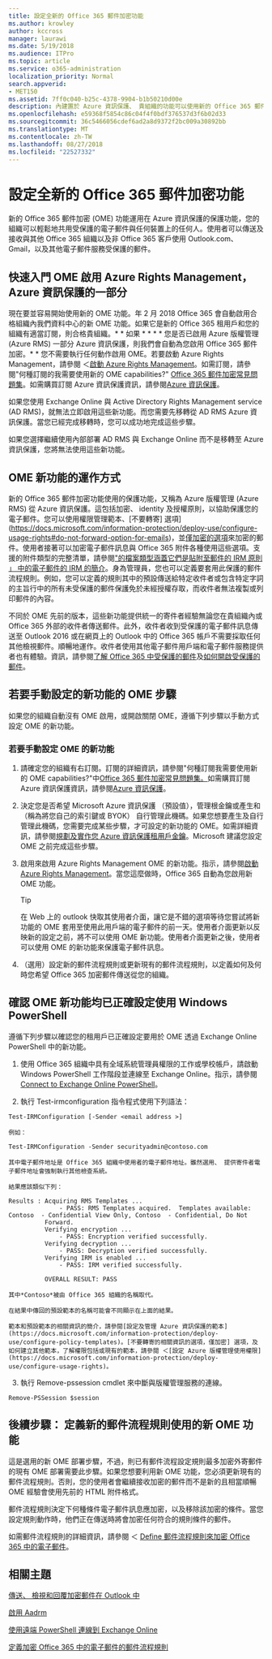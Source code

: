 ```yaml
---
title: 設定全新的 Office 365 郵件加密功能
ms.author: krowley
author: kccross
manager: laurawi
ms.date: 5/19/2018
ms.audience: ITPro
ms.topic: article
ms.service: o365-administration
localization_priority: Normal
search.appverid:
- MET150
ms.assetid: 7ff0c040-b25c-4378-9904-b1b50210d00e
description: 內建置於 Azure 資訊保護、 貴組織的功能可以使用新的 Office 365 郵件加密受保護的電子郵件通訊與組織內外的人。與其他 Office 365 組織、 Outlook.com、 Gmail、 及其他電子郵件服務搭配使用的新 OME 功能。
ms.openlocfilehash: e59368f5854c86c04f4f0bdf376537d3f6b02d33
ms.sourcegitcommit: 36c5466056cdef6ad2a8d9372f2bc009a30892bb
ms.translationtype: MT
ms.contentlocale: zh-TW
ms.lasthandoff: 08/27/2018
ms.locfileid: "22527332"
---
```

# <a name="set-up-new-office-365-message-encryption-capabilities"></a>設定全新的 Office 365 郵件加密功能

新的 Office 365 郵件加密 (OME) 功能運用在 Azure 資訊保護的保護功能，您的組織可以輕鬆地共用受保護的電子郵件與任何裝置上的任何人。使用者可以傳送及接收與其他 Office 365 組織以及非 Office 365 客戶使用 Outlook.com、 Gmail，以及其他電子郵件服務受保護的郵件。
  
## <a name="get-started-with-ome-by-activating-azure-rights-management-part-of-azure-information-protection"></a>快速入門 OME 啟用 Azure Rights Management，Azure 資訊保護的一部分

現在要並容易開始使用新的 OME 功能。年 2 月 2018 Office 365 會自動啟用合格組織內我們資料中心的新 OME 功能。如果它是新的 Office 365 租用戶和您的組織有適當訂閱，則合格貴組織。* * 如果 * * * * 您是否已啟用 Azure 版權管理 (Azure RMS) 一部分 Azure 資訊保護，則我們會自動為您啟用 Office 365 郵件加密。* * 您不需要執行任何動作啟用 OME。若要啟動 Azure Rights Management，請參閱 ＜[啟動 Azure Rights Management](https://docs.microsoft.com/azure/information-protection/deploy-use/activate-service)。如需訂閱，請參閱"何種訂閱的我需要使用新的 OME capabilities?" [Office 365 郵件加密常見問題集](ome-faq.md)。如需購買訂閱 Azure 資訊保護資訊，請參閱[Azure 資訊保護](https://azure.microsoft.com/services/information-protection/)。
  
如果您使用 Exchange Online 與 Active Directory Rights Management service (AD RMS)，就無法立即啟用這些新功能。而您需要先移轉從 AD RMS Azure 資訊保護。當您已經完成移轉時，您可以成功地完成這些步驟。
  
如果您選擇繼續使用內部部署 AD RMS 與 Exchange Online 而不是移轉至 Azure 資訊保護，您將無法使用這些新功能。
  
## <a name="how-the-new-capabilities-for-ome-work"></a>OME 新功能的運作方式

新的 Office 365 郵件加密功能使用的保護功能，又稱為 Azure 版權管理 (Azure RMS) 從 Azure 資訊保護。這包括加密、 identity 及授權原則，以協助保護您的電子郵件。您可以使用權限管理範本、[不要轉寄] 選項](https://docs.microsoft.com/information-protection/deploy-use/configure-usage-rights#do-not-forward-option-for-emails)，並[僅加密的選項](https://docs.microsoft.com/information-protection/deploy-use/configure-usage-rights#encrypt-only-option-for-emails)來加密的郵件。使用者接著可以加密電子郵件訊息與 Office 365 附件各種使用這些選項。支援的附件類型的完整清單，請參閱["的檔案類型涵蓋它們是貼附至郵件的 IRM 原則 」 中的電子郵件的 IRM 的簡介](https://support.office.com/article/bb643d33-4a3f-4ac7-9770-fd50d95f58dc#FileTypesforIRM)。身為管理員，您也可以定義要套用此保護的郵件流程規則。例如，您可以定義的規則其中的預設傳送給特定收件者或包含特定字詞的主旨行中的所有未受保護的郵件保護免於未經授權存取，而收件者無法複製或列印郵件的內容。
  
不同於 OME 先前的版本，這些新功能提供統一的寄件者經驗無論您在貴組織內或 Office 365 外部的收件者傳送郵件。此外，收件者收到受保護的電子郵件訊息傳送至 Outlook 2016 或在網頁上的 Outlook 中的 Office 365 帳戶不需要採取任何其他檢視郵件。順暢地運作。收件者使用其他電子郵件用戶端和電子郵件服務提供者也有體驗。資訊，請參閱[了解 Office 365 中受保護的郵件](https://support.office.com/article/Learn-about-protected-messages-in-Office-365-2baf3ac7-12db-40a4-8af7-1852204b4b67)及[如何開啟受保護的郵件](https://support.office.com/article/How-do-I-open-a-protected-message-1157a286-8ecc-4b1e-ac43-2a608fbf3098)。
  
## <a name="steps-to-manually-set-up-the-new-capabilities-for-ome"></a>若要手動設定的新功能的 OME 步驟

如果您的組織自動沒有 OME 啟用，或開啟關閉 OME，遵循下列步驟以手動方式設定 OME 的新功能。
  
### <a name="to-manually-set-up-the-new-capabilities-for-ome"></a>若要手動設定 OME 的新功能

1. 請確定您的組織有右訂閱。訂閱的詳細資訊，請參閱"何種訂閱我需要使用新的 OME capabilities?"中[Office 365 郵件加密常見問題集。](ome-faq.md)如需購買訂閱 Azure 資訊保護資訊，請參閱[Azure 資訊保護](https://azure.microsoft.com/services/information-protection/)。
    
2. 決定您是否希望 Microsoft Azure 資訊保護 （預設值），管理根金鑰或產生和 （稱為將您自己的索引鍵或 BYOK） 自行管理此機碼。如果您想要產生及自行管理此機碼，您需要完成某些步驟，才可設定的新功能的 OME。如需詳細資訊，請參閱[規劃及實作您 Azure 資訊保護租用戶金鑰](https://docs.microsoft.com/information-protection/plan-design/plan-implement-tenant-key)。Microsoft 建議您設定 OME 之前完成這些步驟。
    
3. 啟用來啟用 Azure Rights Management OME 的新功能。指示，請參閱[啟動 Azure Rights Management](https://docs.microsoft.com/azure/information-protection/deploy-use/activate-service)。當您這麼做時，Office 365 自動為您啟用新 OME 功能。
    
    > [!TIP]
    > 在 Web 上的 outlook 快取其使用者介面，讓它是不錯的選項等待您嘗試將新功能的 OME 套用至使用此用戶端的電子郵件的前一天。使用者介面更新以反映新的設定之前，將不可以使用 OME 新功能。使用者介面更新之後，使用者可以使用 OME 的新功能來保護電子郵件訊息。 
  
4. （選用）設定新的郵件流程規則或更新現有的郵件流程規則，以定義如何及何時您希望 Office 365 加密郵件傳送從您的組織。
    
## <a name="verify-that-the-new-capabilities-for-ome-are-configured-properly-by-using-windows-powershell"></a>確認 OME 新功能均已正確設定使用 Windows PowerShell

遵循下列步驟以確認您的租用戶已正確設定要用於 OME 透過 Exchange Online PowerShell 中的新功能。
  
1. 使用 Office 365 組織中具有全域系統管理員權限的工作或學校帳戶，請啟動 Windows PowerShell 工作階段並連線至 Exchange Online。指示，請參閱[Connect to Exchange Online PowerShell](https://docs.microsoft.com/powershell/exchange/exchange-online/connect-to-exchange-online-powershell/connect-to-exchange-online-powershell?view=exchange-ps)。
    
2. 執行 Test-irmconfiguration 指令程式使用下列語法：
    
  ```
  Test-IRMConfiguration [-Sender <email address >]
  ```

    例如：
    
  ```
  Test-IRMConfiguration -Sender securityadmin@contoso.com
  ```

    其中電子郵件地址是 Office 365 組織中使用者的電子郵件地址。雖然選用、 提供寄件者電子郵件地址會強制執行其他檢查系統。
    
    結果應該類似下列：
    
  ```
  Results : Acquiring RMS Templates ...
                - PASS: RMS Templates acquired.  Templates available: Contoso  - Confidential View Only, Contoso  - Confidential, Do Not 
            Forward.
            Verifying encryption ...
                - PASS: Encryption verified successfully.
            Verifying decryption ...
                - PASS: Decryption verified successfully.
            Verifying IRM is enabled ...
                - PASS: IRM verified successfully.
            
            OVERALL RESULT: PASS
  ```

    其中*Contoso*被由 Office 365 組織的名稱取代。 
    
    在結果中傳回的預設範本的名稱可能會不同顯示在上面的結果。
    
    範本和預設範本的相關資訊的簡介，請參閱[設定及管理 Azure 資訊保護的範本](https://docs.microsoft.com/information-protection/deploy-use/configure-policy-templates)。[不要轉寄的相關資訊的選項，僅加密] 選項，及如何建立其他範本，了解權限包括或現有的範本，請參閱 ＜[設定 Azure 版權管理使用權限](https://docs.microsoft.com/information-protection/deploy-use/configure-usage-rights)。
    
3. 執行 Remove-pssession cmdlet 來中斷與版權管理服務的連線。
    
  ```
  Remove-PSSession $session
  ```

## <a name="next-steps-define-new-mail-flow-rules-that-use-the-new-ome-capabilities"></a>後續步驟： 定義新的郵件流程規則使用的新 OME 功能
<a name="Rules_1"> </a>

這是選用的新 OME 部署步驟，不過，則已有郵件流程設定規則最多加密外寄郵件的現有 OME 部署需要此步驟。如果您想要利用新 OME 功能，您必須更新現有的郵件流程規則。否則，您的使用者會繼續接收加密的郵件而不是新的且相當順暢 OME 經驗會使用先前的 HTML 附件格式。
  
郵件流程規則決定下何種條件電子郵件訊息應加密，以及移除該加密的條件。當您設定規則動作時，他們正在傳送時將會加密任何符合的規則條件的郵件。
  
如需郵件流程規則的詳細資訊，請參閱 ＜ [Define 郵件流程規則來加密 Office 365 中的電子郵件](define-mail-flow-rules-to-encrypt-email.md)。
  
## <a name="related-topics"></a>相關主題
<a name="Rules_1"> </a>

[傳送、 檢視和回覆加密郵件在 Outlook 中](https://support.office.com/article/eaa43495-9bbb-4fca-922a-df90dee51980.aspx)
  
[啟用 Aadrm](https://docs.microsoft.com/powershell/module/aadrm/enable-aadrm?view=azureipps)
  
[使用遠端 PowerShell 連線到 Exchange Online](https://technet.microsoft.com/library/jj984289%28v=exchg.160%29.aspx)
  
[定義加密 Office 365 中的電子郵件的郵件流程規則](define-mail-flow-rules-to-encrypt-email.md)
  

